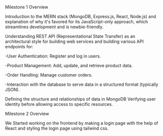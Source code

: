 Milestone 1 Overview

Introduction to the MERN stack (MongoDB, Express.js, React, Node.js) and explanation of why it's favored for its JavaScript-only approach, which streamlines development and is newbie-friendly.

Understanding REST API (Representational State Transfer) as an architectural style for building web services and building various API endpoints for:

-User Authentication: Register and log in users.

-Product Management: Add, update, and retrieve product data.

-Order Handling: Manage customer orders.

-Interaction with the database to serve data in a structured format (typically JSON).

Defining the structure and relationships of data in MongoDB Verifying user identity before allowing access to specific resources.

Milestone 2 Overview

We Started working on the frontend by making a login page with the help of React and styling the login page using tailwind css.
